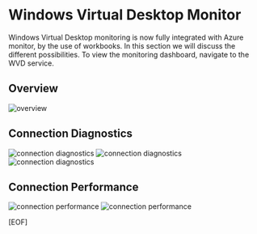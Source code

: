 
# Windows Virtual Desktop Monitor

Windows Virtual Desktop monitoring is now fully integrated with Azure monitor, by the use of workbooks.
In this section we will discuss the different possibilities. To view the monitoring dashboard, navigate to the WVD service.

## Overview

![overview](https://chlams.blob.core.windows.net/public/reddogproductions/pics/monitor/wvdinsights.png)

## Connection Diagnostics

![connection diagnostics](https://chlams.blob.core.windows.net/public/reddogproductions/pics/monitor/connectiondiag1.png)
![connection diagnostics](https://chlams.blob.core.windows.net/public/reddogproductions/pics/monitor/connectiondiag2.png)
![connection diagnostics](https://chlams.blob.core.windows.net/public/reddogproductions/pics/monitor/connectiondiag3.png)

## Connection Performance

![connection performance](https://chlams.blob.core.windows.net/public/reddogproductions/pics/monitor/connectionperf1.png)
![connection performance](https://chlams.blob.core.windows.net/public/reddogproductions/pics/monitor/connectionperf2.png)

[EOF]
